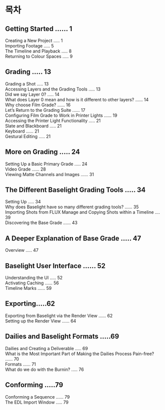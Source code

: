 # 목차

## Getting Started ...... 1

Creating a New Project ..... 1  
Importing Footage ..... 5  
The Timeline and Playback ..... 8  
Returning to Colour Spaces ..... 9

## Grading ..... 13

Grading a Shot ..... 13  
Accessing Layers and the Grading Tools ..... 13  
Did we say Layer 0? ..... 14  
What does Layer 0 mean and how is it different to other layers? ...... 14  
Why choose Film Grade? ...... 16  
Let’s Return to the Grading Suite ...... 17  
Configuring Film Grade to Work in Printer Lights ...... 19  
Accessing the Printer Light Functionality ..... 21  
Slate and Blackboard ..... 21  
Keyboard ...... 21  
Gestural Editing ..... 21

## More on Grading ..... 24

Setting Up a Basic Primary Grade ..... 24  
Video Grade ...... 28  
Viewing Matte Channels and Images ...... 31

## The Different Baselight Grading Tools ..... 34

Setting Up ..... 34  
Why does Baselight have so many different grading tools? ...... 35  
Importing Shots from FLUX Manage and Copying Shots within a Timeline .... 39  
Discovering the Base Grade ...... 43

## A Deeper Explanation of Base Grade ..... 47

Overview ..... 47

## Baselight User Interface ...... 52

Understanding the UI ..... 52  
Activating Caching ...... 56  
Timeline Marks ...... 59

## Exporting.....62

Exporting from Baselight via the Render View ...... 62  
Setting up the Render View ...... 64

## Dailies and Baselight Formats .....69

Dailies and Creating a Deliverable ..... 69  
What is the Most Important Part of Making the Dailies Process Pain-free? ...... 70  
Formats ...... 71  
What do we do with the Burnin? ..... 76

## Conforming .....79

Conforming a Sequence ...... 79  
The EDL Import Window ..... 79

